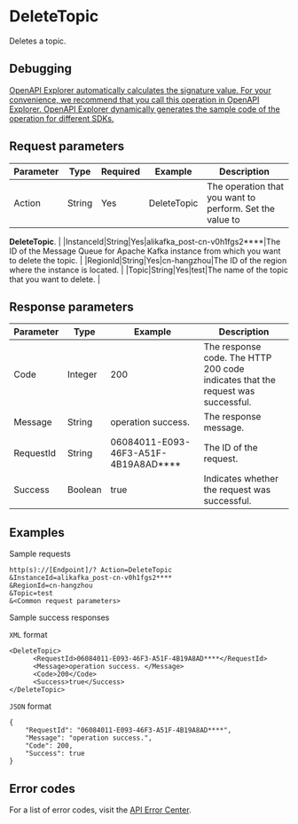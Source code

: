 # DeleteTopic

Deletes a topic.

## Debugging

[OpenAPI Explorer automatically calculates the signature value. For your convenience, we recommend that you call this operation in OpenAPI Explorer. OpenAPI Explorer dynamically generates the sample code of the operation for different SDKs.](https://api.aliyun.com/#product=alikafka&api=DeleteTopic&type=RPC&version=2019-09-16)

## Request parameters

|Parameter|Type|Required|Example|Description |
|---------|----|--------|-------|------------|
|Action|String|Yes|DeleteTopic|The operation that you want to perform. Set the value to

 **DeleteTopic**. |
|InstanceId|String|Yes|alikafka\_post-cn-v0h1fgs2\*\*\*\*|The ID of the Message Queue for Apache Kafka instance from which you want to delete the topic. |
|RegionId|String|Yes|cn-hangzhou|The ID of the region where the instance is located. |
|Topic|String|Yes|test|The name of the topic that you want to delete. |

## Response parameters

|Parameter|Type|Example|Description|
|---------|----|-------|-----------|
|Code|Integer|200|The response code. The HTTP 200 code indicates that the request was successful. |
|Message|String|operation success.|The response message. |
|RequestId|String|06084011-E093-46F3-A51F-4B19A8AD\*\*\*\*|The ID of the request. |
|Success|Boolean|true|Indicates whether the request was successful. |

## Examples

Sample requests

```
http(s)://[Endpoint]/? Action=DeleteTopic
&InstanceId=alikafka_post-cn-v0h1fgs2****
&RegionId=cn-hangzhou
&Topic=test
&<Common request parameters>
```

Sample success responses

`XML` format

```
<DeleteTopic>
      <RequestId>06084011-E093-46F3-A51F-4B19A8AD****</RequestId>
      <Message>operation success. </Message>
      <Code>200</Code>
      <Success>true</Success>
</DeleteTopic>
```

`JSON` format

```
{
    "RequestId": "06084011-E093-46F3-A51F-4B19A8AD****",
    "Message": "operation success.",
    "Code": 200,
    "Success": true
}
```

## Error codes

For a list of error codes, visit the [API Error Center](https://error-center.alibabacloud.com/status/product/alikafka).

